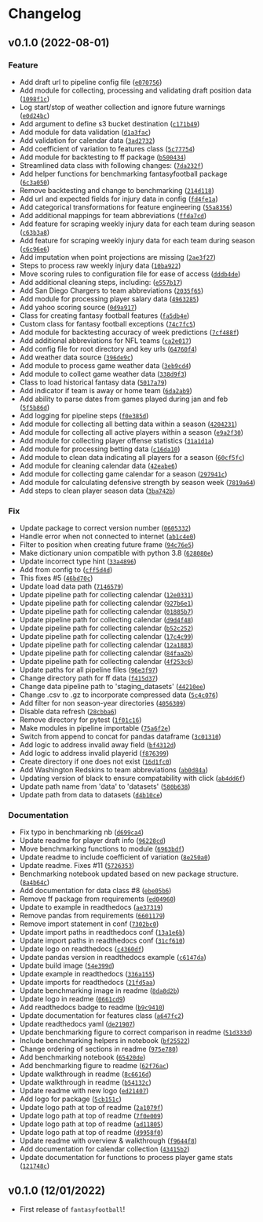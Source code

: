 # Changelog

<!--next-version-placeholder-->

## v0.1.0 (2022-08-01)
### Feature
* Add draft url to pipeline config file ([`e070756`](https://github.com/thecodeforest/fantasyfootball/commit/e0707568574d33db748b3515bb029447e6cf41a8))
* Add module for collecting, processing and validating draft position data ([`1098f1c`](https://github.com/thecodeforest/fantasyfootball/commit/1098f1c1686e420fe1e1a761699f56bf21251049))
* Log start/stop of weather collection and ignore future warnings ([`e0d24bc`](https://github.com/thecodeforest/fantasyfootball/commit/e0d24bcc2d70a34f3ffb543a703015b1990cf7de))
* Add argument to define s3 bucket destination ([`c171b49`](https://github.com/thecodeforest/fantasyfootball/commit/c171b49f020f17a0873dbab2ebcef3f1a3a064fe))
* Add module for data validation ([`d1a3fac`](https://github.com/thecodeforest/fantasyfootball/commit/d1a3fac78941cda6856d5d5b88cdcb18a16c4371))
* Add validation for calendar data ([`3ad2732`](https://github.com/thecodeforest/fantasyfootball/commit/3ad2732f97cc9ed46208dc24e12b7f7f4e517750))
* Add coefficient of variation to features class ([`5c77754`](https://github.com/thecodeforest/fantasyfootball/commit/5c77754c93a093208f21d33a325ed2f7fc44f508))
* Add module for backtesting to ff package ([`b500434`](https://github.com/thecodeforest/fantasyfootball/commit/b500434529ee629bea6eef2da73e8fed0068bf37))
* Streamlined data class with following changes: ([`7da232f`](https://github.com/thecodeforest/fantasyfootball/commit/7da232fd2a30ff7e64e064816e5ad7233d66e164))
* Add helper functions for benchmarking fantasyfootball package ([`6c3a050`](https://github.com/thecodeforest/fantasyfootball/commit/6c3a050e948dc3282d6193a3761bbb1906ba1467))
* Remove backtesting and change to benchmarking ([`214d118`](https://github.com/thecodeforest/fantasyfootball/commit/214d118136a3bc99fb5dced16a8206ed204fcae2))
* Add url and expected fields for injury data in config ([`fd4fe1a`](https://github.com/thecodeforest/fantasyfootball/commit/fd4fe1a1d869c79abe9084896211a8d020ef4b5b))
* Add categorical transformations for feature engineering ([`55a8356`](https://github.com/thecodeforest/fantasyfootball/commit/55a835612217f72c406c7a57f3cb7d75f74525ac))
* Add additional mappings for team abbreviations ([`ffda7cd`](https://github.com/thecodeforest/fantasyfootball/commit/ffda7cd905ff4e60112f9e5fb5bb7f61133a0330))
* Add feature for scraping weekly injury data for each team during season ([`c63b3a8`](https://github.com/thecodeforest/fantasyfootball/commit/c63b3a8ed97e437dced76a28eb901fe2209cb259))
* Add feature for scraping weekly injury data for each team during season ([`c6c96e6`](https://github.com/thecodeforest/fantasyfootball/commit/c6c96e6ab588f8b0592238d984b59c0b3aee4291))
* Add imputation when point projections are missing ([`2ae3f27`](https://github.com/thecodeforest/fantasyfootball/commit/2ae3f279d7e42047f6004f497280abd52bfdd5be))
* Steps to process raw weekly injury data ([`10ba922`](https://github.com/thecodeforest/fantasyfootball/commit/10ba922d7de149c6c661fb1740332fe3a3ae4dfb))
* Move scoring rules to configuration file for ease of access ([`dddb4de`](https://github.com/thecodeforest/fantasyfootball/commit/dddb4def7c16f79658292cd43cfd9b0a28b8dfb9))
* Add additional cleaning steps, including: ([`e557b17`](https://github.com/thecodeforest/fantasyfootball/commit/e557b1775bbd7871d8691b01cdcba9e2d1de6ade))
* Add San Diego Chargers to team abbreviations ([`2035f65`](https://github.com/thecodeforest/fantasyfootball/commit/2035f65b222381aecd6496855b82fbcf4341c66a))
* Add module for processing player salary data ([`4963285`](https://github.com/thecodeforest/fantasyfootball/commit/496328505716985ecff53418c3e729a9e5bc0b99))
* Add yahoo scoring source ([`0d9a917`](https://github.com/thecodeforest/fantasyfootball/commit/0d9a917e689466ba4895560e86b72c21eec2a6e9))
* Class for creating fantasy football features ([`fa5db4e`](https://github.com/thecodeforest/fantasyfootball/commit/fa5db4e541451045236a1fdb30b2e535c9af889a))
* Custom class for fantasy football exceptions ([`74c7fc5`](https://github.com/thecodeforest/fantasyfootball/commit/74c7fc5e9a1768219ab6e8c9bcbdadebf32b600b))
* Add module for backtesting accuracy of week predictions ([`7cf488f`](https://github.com/thecodeforest/fantasyfootball/commit/7cf488f0c8fee13c606e8539b7e58731cad2a6a9))
* Add additional abbreviations for NFL teams ([`ca2e017`](https://github.com/thecodeforest/fantasyfootball/commit/ca2e01787cb663bdca888eb8283bba9accc557ce))
* Add config file for root directory and key urls ([`64760f4`](https://github.com/thecodeforest/fantasyfootball/commit/64760f40d6ba7232609e70822f6155cc96108330))
* Add weather data source ([`396de9c`](https://github.com/thecodeforest/fantasyfootball/commit/396de9c0e620c364937596804c7035cc6bc2a9e5))
* Add module to process game weather data ([`3eb9cd4`](https://github.com/thecodeforest/fantasyfootball/commit/3eb9cd4dcb74b60357580fd98c7e7b0cc2e1de2c))
* Add module to collect game weather data ([`338d9f3`](https://github.com/thecodeforest/fantasyfootball/commit/338d9f335ff45e36db31c2eb226f8993ff924271))
* Class to load historical fantasy data ([`5017a79`](https://github.com/thecodeforest/fantasyfootball/commit/5017a79ea68dc33eb992e997ec239ba7162cb061))
* Add indicator if team is away or home team ([`6da2ab9`](https://github.com/thecodeforest/fantasyfootball/commit/6da2ab98e9ab3c4550a6d7c25dd019f94658c76c))
* Add ability to parse dates from games played during jan and feb ([`5f5b86d`](https://github.com/thecodeforest/fantasyfootball/commit/5f5b86d86156e78eb486671bf05fb669ea551d81))
* Add logging for pipeline steps ([`f0e385d`](https://github.com/thecodeforest/fantasyfootball/commit/f0e385dfca869e55df029490ed105469f23e5490))
* Add module for collecting all betting data within a season ([`4204231`](https://github.com/thecodeforest/fantasyfootball/commit/4204231c7f9ba237b07f2c98e5e2d38759d7ae1e))
* Add module for collecting all active players within a season ([`e9a2f30`](https://github.com/thecodeforest/fantasyfootball/commit/e9a2f303ed8be373e929a216b1bd74db3f409eeb))
* Add module for collecting player offense statistics ([`31a1d1a`](https://github.com/thecodeforest/fantasyfootball/commit/31a1d1a985d9851a0f204f8ddf37a8a9c6dc0449))
* Add module for processing betting data ([`c16da10`](https://github.com/thecodeforest/fantasyfootball/commit/c16da1053c49ba61080ef0bc5c584238722cf5f3))
* Add module to clean data indicating all players for a season ([`60cf5fc`](https://github.com/thecodeforest/fantasyfootball/commit/60cf5fc97a7c0c63dd97fe2529f8254a0ff4f328))
* Add module for cleaning calendar data ([`42eabe6`](https://github.com/thecodeforest/fantasyfootball/commit/42eabe6cce59162e6ad6deb8c9e04c781226242d))
* Add module for collecting game calendar for a season ([`297941c`](https://github.com/thecodeforest/fantasyfootball/commit/297941c139f3b2a895f4d0a88b4ad15b58596b8e))
* Add module for calculating defensive strength by season week ([`7819a64`](https://github.com/thecodeforest/fantasyfootball/commit/7819a644b3fadb3367e7e93ec4b448e6cee3a63c))
* Add steps to clean player season data ([`3ba742b`](https://github.com/thecodeforest/fantasyfootball/commit/3ba742b9cf1e3ad2859c49fcd685cfbb89af4cbe))

### Fix
* Update package to correct version number ([`0605332`](https://github.com/thecodeforest/fantasyfootball/commit/0605332122f7123b3ab090a6fe408a491703016b))
* Handle error when not connected to internet ([`ab1c4e0`](https://github.com/thecodeforest/fantasyfootball/commit/ab1c4e0c917aa194681adf54ac51aa3fa7b710d6))
* Filter to position when creating future frame ([`94c76e5`](https://github.com/thecodeforest/fantasyfootball/commit/94c76e501316ddee374a4834a8472ba269657543))
* Make dictionary union compatible with python 3.8 ([`628080e`](https://github.com/thecodeforest/fantasyfootball/commit/628080ec67ea5313ef904a4e6d1d0bdf6cf3e241))
* Update incorrect type hint ([`33a4896`](https://github.com/thecodeforest/fantasyfootball/commit/33a4896a4d1e9944a0ec211bd54d8628ef430b4a))
* Add  from config to ([`cff5d4d`](https://github.com/thecodeforest/fantasyfootball/commit/cff5d4dfacb744703d9197c99bce5d12bd8b6956))
* This fixes #5 ([`46bd70c`](https://github.com/thecodeforest/fantasyfootball/commit/46bd70cf14e0de6ce6839a63cd65e2a7aff70e98))
* Update load data path ([`7146579`](https://github.com/thecodeforest/fantasyfootball/commit/7146579e4f13b7e0fc00a6fd213506d8fa95b53f))
* Update pipeline path for collecting calendar ([`12e0331`](https://github.com/thecodeforest/fantasyfootball/commit/12e03317c9b57c00914c07d70cd803e2e91914b7))
* Update pipeline path for collecting calendar ([`927b6e1`](https://github.com/thecodeforest/fantasyfootball/commit/927b6e1a1a0c581c985e8a1f331f0c3b37e407e4))
* Update pipeline path for collecting calendar ([`01885b7`](https://github.com/thecodeforest/fantasyfootball/commit/01885b75dc39c7aa04ea6645ea8dd3981a613592))
* Update pipeline path for collecting calendar ([`d9d4f48`](https://github.com/thecodeforest/fantasyfootball/commit/d9d4f481474e40ca6e4ba428b904af997153d22d))
* Update pipeline path for collecting calendar ([`b52c252`](https://github.com/thecodeforest/fantasyfootball/commit/b52c252f581888d216750ab64cff88039b014f81))
* Update pipeline path for collecting calendar ([`17c4c99`](https://github.com/thecodeforest/fantasyfootball/commit/17c4c99d98073bce0c761e02d48e029309f92a41))
* Update pipeline path for collecting calendar ([`12a1883`](https://github.com/thecodeforest/fantasyfootball/commit/12a1883724ba58c6bfb9c1539a8e2592543d4142))
* Update pipeline path for collecting calendar ([`84faa2b`](https://github.com/thecodeforest/fantasyfootball/commit/84faa2b3f2872ce997e13ec6a9ecde9d6b23469b))
* Update pipeline path for collecting calendar ([`4f253c6`](https://github.com/thecodeforest/fantasyfootball/commit/4f253c61b9b3e26c47a3d531f8fdc5c2d096e5d9))
* Update paths for all pipeline files ([`96e3f97`](https://github.com/thecodeforest/fantasyfootball/commit/96e3f97d5368bb11ebae7fbcebfa57e6a7515aad))
* Change directory path for ff data ([`f415d37`](https://github.com/thecodeforest/fantasyfootball/commit/f415d371dd3e393a53b5877fa3edf9eb4a77f795))
* Change data pipeline path to 'staging_datasets' ([`44210ee`](https://github.com/thecodeforest/fantasyfootball/commit/44210ee3934d696ba6dbd1e6a8bb0120b3dd2ed4))
* Change .csv to .gz to incorporate compressed data ([`5c4c076`](https://github.com/thecodeforest/fantasyfootball/commit/5c4c07655ee982a8683a314d4dd90bb499461072))
* Add filter for non season-year directories ([`4056309`](https://github.com/thecodeforest/fantasyfootball/commit/40563098e1aaa1a6b5b2122a58722220cde8ef4b))
* Disable data refresh ([`28cbba6`](https://github.com/thecodeforest/fantasyfootball/commit/28cbba6968e1e5402384eaf04578ac01064e469b))
* Remove directory for pytest ([`1f01c16`](https://github.com/thecodeforest/fantasyfootball/commit/1f01c1682302acd5df3ee993e68297d85b4f4959))
* Make modules in pipeline importable ([`75a6f2e`](https://github.com/thecodeforest/fantasyfootball/commit/75a6f2ea4e84d67422815b3369abab6b95684a3a))
* Switch from append to concat for pandas dataframe ([`3c01310`](https://github.com/thecodeforest/fantasyfootball/commit/3c01310512f182b4fae47484fb815e7069861935))
* Add logic to address invalid away field ([`bf4312d`](https://github.com/thecodeforest/fantasyfootball/commit/bf4312d80b0f15ef16ecdda4c9378af568e1b734))
* Add logic to address invalid playerid ([`f876399`](https://github.com/thecodeforest/fantasyfootball/commit/f8763992ebb1548349fc2720646a66baa009d646))
* Create directory if one does not exist ([`16d1fc0`](https://github.com/thecodeforest/fantasyfootball/commit/16d1fc0402ca7a3faca4f3dfdcc2d7931dde4514))
* Add Washington Redskins to team abbreviations ([`ab0d84a`](https://github.com/thecodeforest/fantasyfootball/commit/ab0d84a22fb927379834acb4579ca68de0426165))
* Updating version of black to ensure compatability with click ([`ab4dd6f`](https://github.com/thecodeforest/fantasyfootball/commit/ab4dd6f71e42a39d4c0208ab423b8078627c8e53))
* Update path name from 'data' to 'datasets' ([`580b638`](https://github.com/thecodeforest/fantasyfootball/commit/580b63844d6c70fc4e505667abdb6219edf94299))
* Update path from data to datasets ([`d4b10ce`](https://github.com/thecodeforest/fantasyfootball/commit/d4b10ce64adb92798051de3e626b6359a66ae114))

### Documentation
* Fix typo in benchmarking nb ([`d699ca4`](https://github.com/thecodeforest/fantasyfootball/commit/d699ca4e2070e415bcbd179f9ac98618740b6a27))
* Update readme for player draft info ([`96228cd`](https://github.com/thecodeforest/fantasyfootball/commit/96228cd7e771af1282609cb9af6f65844d32719e))
* Move benchmarking functions to module ([`6963bdf`](https://github.com/thecodeforest/fantasyfootball/commit/6963bdf7139a431f6a2a4b977ad1b6eab0ca4f4f))
* Update readme to include coefficient of variation ([`8e250a0`](https://github.com/thecodeforest/fantasyfootball/commit/8e250a09284d8b6e3e07d48c3c9821ca524dd5b3))
* Update readme. Fixes #11 ([`5726353`](https://github.com/thecodeforest/fantasyfootball/commit/5726353a2a5091accb2624dd3022672a168eab0b))
* Benchmarking notebook updated based on new package structure. ([`8a4b64c`](https://github.com/thecodeforest/fantasyfootball/commit/8a4b64c321b12c4c031807fc04f5dafd63862268))
* Add documentation for data class #8 ([`ebe05b6`](https://github.com/thecodeforest/fantasyfootball/commit/ebe05b6c529bfbe8e42df4e991b078efd536c30f))
* Remove ff package from requirements ([`ed04960`](https://github.com/thecodeforest/fantasyfootball/commit/ed04960a20e1781a820c03284f076dbdcf90a8df))
* Update to example in readthedocs ([`ae37319`](https://github.com/thecodeforest/fantasyfootball/commit/ae37319ed962942a6cdcd661b577d26498c05a5d))
* Remove pandas from requirements ([`6601179`](https://github.com/thecodeforest/fantasyfootball/commit/66011796a09c97ef8d576d8f420a212ddbcd5e6d))
* Remove import statement in conf ([`7302bc0`](https://github.com/thecodeforest/fantasyfootball/commit/7302bc0f102e22fea7e06151aca8a0c133d14e1e))
* Update import paths in readthedocs conf ([`13a1e6b`](https://github.com/thecodeforest/fantasyfootball/commit/13a1e6bb18832b065edc15764333ec6c820567d3))
* Update import paths in readthedocs conf ([`31cf610`](https://github.com/thecodeforest/fantasyfootball/commit/31cf6101346cda292c069099fb1cd901c4540ec0))
* Update logo on readthedocs ([`c4360df`](https://github.com/thecodeforest/fantasyfootball/commit/c4360df39cf073e071df06dfdf565edc0cb7dfdb))
* Update pandas version in readthedocs example ([`c6147da`](https://github.com/thecodeforest/fantasyfootball/commit/c6147da540d2350623961f8ce997139a5622d60d))
* Update build image ([`54e399d`](https://github.com/thecodeforest/fantasyfootball/commit/54e399ddd130588bf2890cd50f7d1c589dbf02e8))
* Update example in readthedocs ([`336a155`](https://github.com/thecodeforest/fantasyfootball/commit/336a1558bc4642599918ee63fddf5e2b9d8efcd9))
* Update imports for readthedocs ([`21fd5aa`](https://github.com/thecodeforest/fantasyfootball/commit/21fd5aa03d4c3b50594833332fc59d7b1e947c75))
* Update benchmarking image in readme ([`8da8d2b`](https://github.com/thecodeforest/fantasyfootball/commit/8da8d2bb1fba53527f7c38ecd0b15b91d47368a5))
* Update logo in readme ([`0661cd9`](https://github.com/thecodeforest/fantasyfootball/commit/0661cd9744d1e4921ad7fa8096e4e572fd07a4ed))
* Add readthedocs badge to readme ([`b9c9410`](https://github.com/thecodeforest/fantasyfootball/commit/b9c94103ef385216accb89b2ae1e65163cbbd6e7))
* Update documentation for features class ([`a647fc2`](https://github.com/thecodeforest/fantasyfootball/commit/a647fc21da0b987bdb3956a8c52d7235fe8a5e84))
* Update readthedocs yaml ([`de21907`](https://github.com/thecodeforest/fantasyfootball/commit/de21907876b69005ef61eb3239081396fc6cd81b))
* Update benchmarking figure to correct comparison in readme ([`51d333d`](https://github.com/thecodeforest/fantasyfootball/commit/51d333d029e7492c8cb6baac134beaaff1572317))
* Include benchmarking helpers in notebook ([`bf25522`](https://github.com/thecodeforest/fantasyfootball/commit/bf25522676e07c482fd897bba30f0a8322841d16))
* Change ordering of sections in readme ([`975e780`](https://github.com/thecodeforest/fantasyfootball/commit/975e780fb001b313d3dde619b1b80a8f71de5af7))
* Add benchmarking notebook ([`65420de`](https://github.com/thecodeforest/fantasyfootball/commit/65420defaa863450ad40b533eacf7e9b8698df0d))
* Add benchmarking figure to readme ([`62f76ac`](https://github.com/thecodeforest/fantasyfootball/commit/62f76ac084ed73eeaf67cc36dbdae6059487d17d))
* Update walkthrough in readme ([`8c6616d`](https://github.com/thecodeforest/fantasyfootball/commit/8c6616d95d65c0e106a7ac40d64250575afe78ce))
* Update walkthrough in readme ([`b54132c`](https://github.com/thecodeforest/fantasyfootball/commit/b54132cf51d90e821e4f36f9762c6f9b18f4ba3d))
* Update readme with new logo ([`ed21407`](https://github.com/thecodeforest/fantasyfootball/commit/ed214078debd0dd0f577d959ec0ae1b2e0e10b2d))
* Add logo for package ([`5cb151c`](https://github.com/thecodeforest/fantasyfootball/commit/5cb151c62f8e0896972dd09240d13805ca385eb7))
* Update logo path at top of readme ([`2a1079f`](https://github.com/thecodeforest/fantasyfootball/commit/2a1079f611961355edb47ddfe5dd440b606f5a1f))
* Update logo path at top of readme ([`7f0e009`](https://github.com/thecodeforest/fantasyfootball/commit/7f0e009dfd1c6ffa9ee351cf2a2009baf8520093))
* Update logo path at top of readme ([`ad11805`](https://github.com/thecodeforest/fantasyfootball/commit/ad11805b7cca177fbf1c04baa48a6bb7d81a1df6))
* Update logo path at top of readme ([`d9958f0`](https://github.com/thecodeforest/fantasyfootball/commit/d9958f003f705509949f150d0b7a071d222141c9))
* Update readme with overview & walkthrough ([`f9644f8`](https://github.com/thecodeforest/fantasyfootball/commit/f9644f808798c6de72346faa429ba8fd05734237))
* Add documentation for calendar collection ([`43415b2`](https://github.com/thecodeforest/fantasyfootball/commit/43415b2f88ff4bf9ea77b78ac1f617eb9fe68978))
* Update documentation for functions to process player game stats ([`121748c`](https://github.com/thecodeforest/fantasyfootball/commit/121748c012836e20f537eaf515541a5d134f3c63))

## v0.1.0 (12/01/2022)

- First release of `fantasyfootball`!